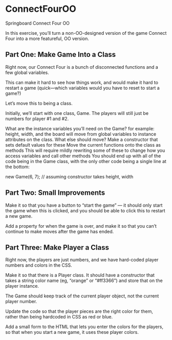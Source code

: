 # ConnectFourOO
Springboard Connect Four OO

In this exercise, you’ll turn a non-OO-designed version of the game Connect Four into a more featureful, OO version.

## Part One: Make Game Into a Class
Right now, our Connect Four is a bunch of disconnected functions and a few global variables.

This can make it hard to see how things work, and would make it hard to restart a game (quick—which variables would you have to reset to start a game?)

Let’s move this to being a class.

Initially, we’ll start with one class, Game. The players will still just be numbers for player #1 and #2.

What are the instance variables you’ll need on the Game?
for example: height, width, and the board will move from global variables to instance attributes on the class. What else should move?
Make a constructor that sets default values for these
Move the current functions onto the class as methods
This will require mildly rewriting some of these to change how you access variables and call other methods
You should end up with all of the code being in the Game class, with the only other code being a single line at the bottom:

new Game(6, 7);   // assuming constructor takes height, width

## Part Two: Small Improvements
Make it so that you have a button to “start the game” — it should only start the game when this is clicked, and you should be able to click this to restart a new game.

Add a property for when the game is over, and make it so that you can’t continue to make moves after the game has ended.

## Part Three: Make Player a Class
Right now, the players are just numbers, and we have hard-coded player numbers and colors in the CSS.

Make it so that there is a Player class. It should have a constructor that takes a string color name (eg, “orange” or “#ff3366”) and store that on the player instance.

The Game should keep track of the current player object, not the current player number.

Update the code so that the player pieces are the right color for them, rather than being hardcoded in CSS as red or blue.

Add a small form to the HTML that lets you enter the colors for the players, so that when you start a new game, it uses these player colors.
